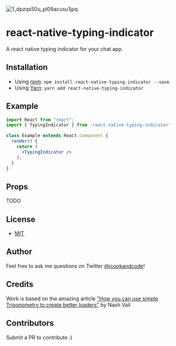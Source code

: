 ![1_dpzqs50u_pl09acusu1jpq](https://user-images.githubusercontent.com/3059371/49334754-3c9dfe00-f5ab-11e8-8885-0192552d12a1.gif)

# react-native-typing-indicator
A react native typing indicator for your chat app.

## Installation

* Using [npm](https://www.npmjs.com/#getting-started): `npm install react-native-typing-indicator --save`
* Using [Yarn](https://yarnpkg.com/): `yarn add react-native-typing-indicator`

## Example

```jsx
import React from "react";
import { TypingIndicator } from 'react-native-typing-indicator'

class Example extends React.Component {
  render() {
    return (
      <TypingIndicator />
    );
  }
}
```

## Props

TODO

## License

* [MIT](LICENSE)


## Author

Feel free to ask me questions on Twitter [@icookandcode](https://www.twitter.com/icookandcode)!

## Credits

Work is based on the amazing article ["How you can use simple Trigonometry to create better loaders"](https://uxdesign.cc/how-you-can-use-simple-trigonometry-to-create-better-loaders-32a573577eb4) by Nash Vail

## Contributors

Submit a PR to contribute :)
